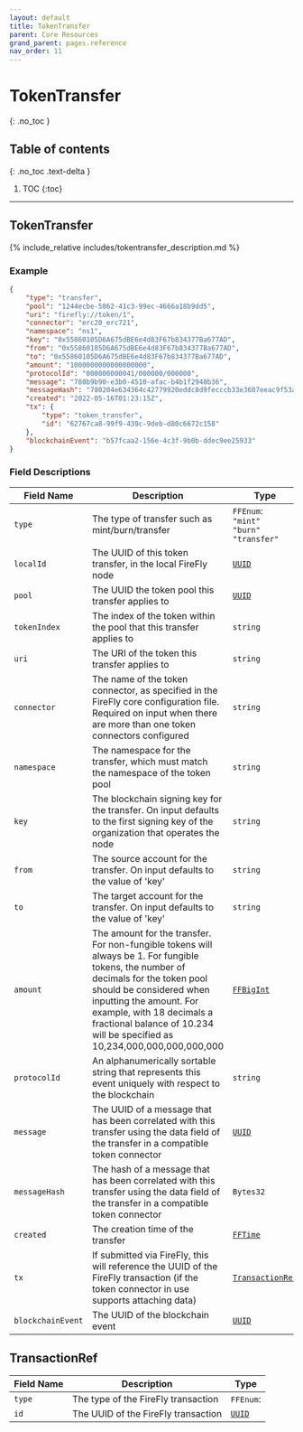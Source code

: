 ```yaml
---
layout: default
title: TokenTransfer
parent: Core Resources
grand_parent: pages.reference
nav_order: 11
---
```


# TokenTransfer
{: .no_toc }

## Table of contents
{: .no_toc .text-delta }

1. TOC
{:toc}

---
## TokenTransfer

{% include_relative includes/tokentransfer_description.md %}

### Example

```json
{
    "type": "transfer",
    "pool": "1244ecbe-5862-41c3-99ec-4666a18b9dd5",
    "uri": "firefly://token/1",
    "connector": "erc20_erc721",
    "namespace": "ns1",
    "key": "0x55860105D6A675dBE6e4d83F67b834377Ba677AD",
    "from": "0x55860105D6A675dBE6e4d83F67b834377Ba677AD",
    "to": "0x55860105D6A675dBE6e4d83F67b834377Ba677AD",
    "amount": "1000000000000000000",
    "protocolId": "000000000041/000000/000000",
    "message": "780b9b90-e3b0-4510-afac-b4b1f2940b36",
    "messageHash": "780204e634364c42779920eddc8d9fecccb33e3607eeac9f53abd1b31184ae4e",
    "created": "2022-05-16T01:23:15Z",
    "tx": {
        "type": "token_transfer",
        "id": "62767ca8-99f9-439c-9deb-d80c6672c158"
    },
    "blockchainEvent": "b57fcaa2-156e-4c3f-9b0b-ddec9ee25933"
}
```

### Field Descriptions

| Field Name | Description | Type |
|------------|-------------|------|
| `type` | The type of transfer such as mint/burn/transfer | `FFEnum`:<br/>`"mint"`<br/>`"burn"`<br/>`"transfer"` |
| `localId` | The UUID of this token transfer, in the local FireFly node | [`UUID`](simpletypes#uuid) |
| `pool` | The UUID the token pool this transfer applies to | [`UUID`](simpletypes#uuid) |
| `tokenIndex` | The index of the token within the pool that this transfer applies to | `string` |
| `uri` | The URI of the token this transfer applies to | `string` |
| `connector` | The name of the token connector, as specified in the FireFly core configuration file. Required on input when there are more than one token connectors configured | `string` |
| `namespace` | The namespace for the transfer, which must match the namespace of the token pool | `string` |
| `key` | The blockchain signing key for the transfer. On input defaults to the first signing key of the organization that operates the node | `string` |
| `from` | The source account for the transfer. On input defaults to the value of 'key' | `string` |
| `to` | The target account for the transfer. On input defaults to the value of 'key' | `string` |
| `amount` | The amount for the transfer. For non-fungible tokens will always be 1. For fungible tokens, the number of decimals for the token pool should be considered when inputting the amount. For example, with 18 decimals a fractional balance of 10.234 will be specified as 10,234,000,000,000,000,000 | [`FFBigInt`](simpletypes#ffbigint) |
| `protocolId` | An alphanumerically sortable string that represents this event uniquely with respect to the blockchain | `string` |
| `message` | The UUID of a message that has been correlated with this transfer using the data field of the transfer in a compatible token connector | [`UUID`](simpletypes#uuid) |
| `messageHash` | The hash of a message that has been correlated with this transfer using the data field of the transfer in a compatible token connector | `Bytes32` |
| `created` | The creation time of the transfer | [`FFTime`](simpletypes#fftime) |
| `tx` | If submitted via FireFly, this will reference the UUID of the FireFly transaction (if the token connector in use supports attaching data) | [`TransactionRef`](#transactionref) |
| `blockchainEvent` | The UUID of the blockchain event | [`UUID`](simpletypes#uuid) |

## TransactionRef

| Field Name | Description | Type |
|------------|-------------|------|
| `type` | The type of the FireFly transaction | `FFEnum`: |
| `id` | The UUID of the FireFly transaction | [`UUID`](simpletypes#uuid) |


